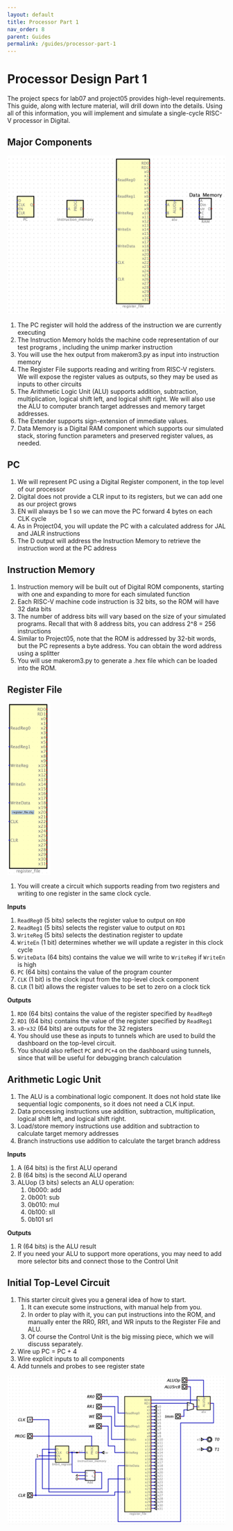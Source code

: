 ```yaml
---
layout: default
title: Processor Part 1
nav_order: 8
parent: Guides
permalink: /guides/processor-part-1
---
```


# Processor Design Part 1

The project specs for lab07 and project05 provides high-level requirements. This guide, along with lecture material, will drill down into the details. Using all of this information, you will implement and simulate a single-cycle RISC-V processor in Digital.

## Major Components

![major-components](processor-major-components.png)

1. The PC register will hold the address of the instruction we are currently executing
1. The Instruction Memory holds the machine code representation of our test programs , including the unimp marker instruction
1. You will use the hex output from makerom3.py as input into instruction memory
1. The Register File supports reading and writing from RISC-V registers. We will expose the register values as outputs, so they may be used as inputs to other circuits
1. The Arithmetic Logic Unit (ALU) supports addition, subtraction, multiplication, logical shift left, and logical shift right.  We will also use the ALU to computer branch target addresses and memory target addresses.
1. The Extender supports sign-extension of immediate values. 
1. Data Memory is a Digital RAM component which supports our simulated stack, storing function parameters and preserved register values, as needed.

## PC
1. We will represent PC using a Digital Register component, in the top level of our processor
1. Digital does not provide a CLR input to its registers, but we can add one as our project grows
1. EN will always be 1 so we can move the PC forward 4 bytes on each CLK cycle
1. As in Project04, you will update the PC with a calculated address for JAL and JALR instructions
1. The D output will address the Instruction Memory to retrieve the instruction word at the PC address

## Instruction Memory

1. Instruction memory will be built out of Digital ROM components, starting with one and expanding to more for each simulated function
1. Each RISC-V machine code instruction is 32 bits, so the ROM will have 32 data bits
1. The number of address bits will vary based on the size of your simulated programs. Recall that with 8 address bits, you can address 2^8 = 256 instructions
1. Similar to Project05, note that the ROM is addressed by 32-bit words, but the PC represents a byte address. You can obtain the word address using a splitter
1. You will use makerom3.py to generate a .hex file which can be loaded into the ROM.

## Register File

<img src="processor-register-file.png" alt="processor-register-file" width="100"/>


1. You will create a circuit which supports reading from two registers and writing to one register in the same clock cycle.

**Inputs**
1. `ReadReg0` (5 bits) selects the register value to output on `RD0`
1. `ReadReg1` (5 bits) selects the register value to output on `RD1`
1. `WriteReg` (5 bits) selects the destination register to update
1. `WriteEn` (1 bit) determines whether we will update a register in this clock cycle
1. `WriteData` (64 bits) contains the value we will write to `WriteReg` if `WriteEn` is high
1. `PC` (64 bits) contains the value of the program counter
1. `CLK` (1 bit) is the clock input from the top-level clock component
1. `CLR` (1 bit) allows the register values to be set to zero on a clock tick

**Outputs**
1. `RD0` (64 bits) contains the value of the register specified by `ReadReg0`
1. `RD1` (64 bits) contains the value of the register specified by `ReadReg1`
1. `x0`-`x32` (64 bits) are outputs for the 32 registers 
1. You should use these as inputs to tunnels which are used to build the dashboard on the top-level circuit.
1. You should also reflect `PC` and `PC+4` on the dashboard using tunnels, since that will be useful for debugging branch calculation

## Arithmetic Logic Unit

1. The ALU is a combinational logic component. It does not hold state like sequential logic components, so it does not need a CLK input.
1. Data processing instructions use addition, subtraction, multiplication, logical shift left, and logical shift right.
1. Load/store memory instructions use addition and subtraction to calculate target memory addresses
1. Branch instructions use addition to calculate the target branch address

**Inputs**
1. A (64 bits) is the first ALU operand
1. B (64 bits) is the second ALU operand
1. ALUop (3 bits) selects an ALU operation:
    1. 0b000: add
    1. 0b001: sub
    1. 0b010: mul
    1. 0b100: sll
    1. 0b101 srl

**Outputs**
1. R (64 bits) is the ALU result
1. If you need your ALU to support more operations, you may need to add more selector bits and connect those to the Control Unit

## Initial Top-Level Circuit

1. This starter circuit gives you a general idea of how to start.
    1. It can execute some instructions, with manual help from you.
    1. In order to play with it, you can put instructions into the ROM, and manually enter the RR0, RR1, and WR inputs to the Register File and ALU.
    1. Of course the Control Unit is the big missing piece, which we will discuss separately.
1. Wire up PC = PC + 4
1. Wire explicit inputs to all components
1. Add tunnels and probes to see register state 

![Top-Level Circuit](processor-top-level-1.png)
